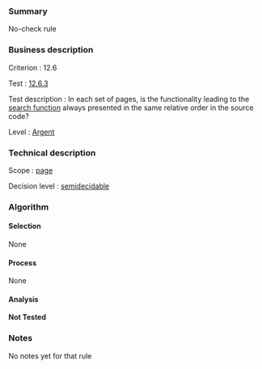 ### Summary

No-check rule

### Business description

Criterion : 12.6

Test :
[12.6.3](http://www.accessiweb.org/index.php/accessiweb-22-english-version.html#test-12-6-3)

Test description : In each set of pages, is the functionality leading to
the [search
function](http://www.braillenet.org/accessibilite/referentiel-aw21-en/glossaire.php#mMoteurRecherche)
always presented in the same relative order in the source code?

Level : [Argent](/en/category/rules-design/accessiweb-11/level/argent)

### Technical description

Scope : [page](/en/category/rules-design/accessiweb-11/scope/page)

Decision level :
[semidecidable](/en/category/rules-design/accessiweb-11/decision-level/semidecidable)

### Algorithm

#### Selection

None

#### Process

None

#### Analysis

**Not Tested**

### Notes

No notes yet for that rule
